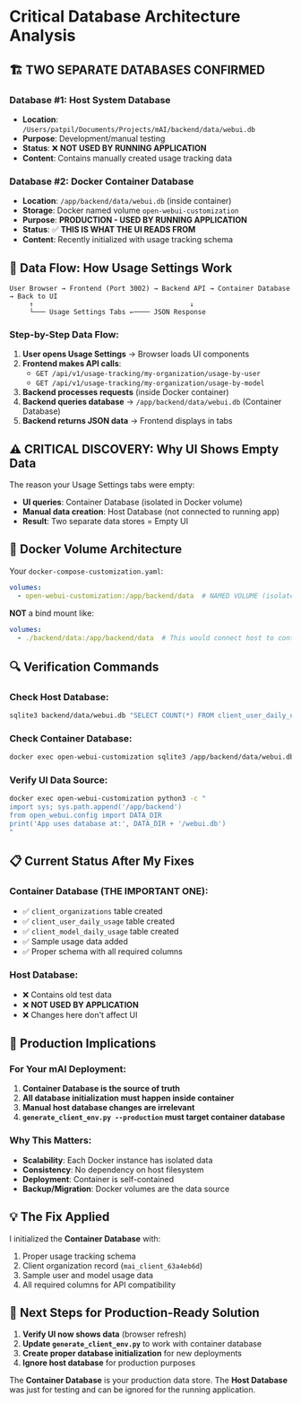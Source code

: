 # Critical Database Architecture Analysis

## 🏗️ **TWO SEPARATE DATABASES CONFIRMED**

### **Database #1: Host System Database** 
- **Location**: `/Users/patpil/Documents/Projects/mAI/backend/data/webui.db`
- **Purpose**: Development/manual testing
- **Status**: ❌ **NOT USED BY RUNNING APPLICATION**
- **Content**: Contains manually created usage tracking data

### **Database #2: Docker Container Database**
- **Location**: `/app/backend/data/webui.db` (inside container)
- **Storage**: Docker named volume `open-webui-customization`  
- **Purpose**: **PRODUCTION - USED BY RUNNING APPLICATION**
- **Status**: ✅ **THIS IS WHAT THE UI READS FROM**
- **Content**: Recently initialized with usage tracking schema

## 🔄 **Data Flow: How Usage Settings Work**

```
User Browser → Frontend (Port 3002) → Backend API → Container Database → Back to UI
     ↑                                       ↓
     └─── Usage Settings Tabs ←──── JSON Response
```

### **Step-by-Step Data Flow:**

1. **User opens Usage Settings** → Browser loads UI components
2. **Frontend makes API calls**:
   - `GET /api/v1/usage-tracking/my-organization/usage-by-user`
   - `GET /api/v1/usage-tracking/my-organization/usage-by-model`
3. **Backend processes requests** (inside Docker container)
4. **Backend queries database** → `/app/backend/data/webui.db` (Container Database)
5. **Backend returns JSON data** → Frontend displays in tabs

## ⚠️ **CRITICAL DISCOVERY: Why UI Shows Empty Data**

The reason your Usage Settings tabs were empty:
- **UI queries**: Container Database (isolated in Docker volume)
- **Manual data creation**: Host Database (not connected to running app)
- **Result**: Two separate data stores = Empty UI

## 🐳 **Docker Volume Architecture**

Your `docker-compose-customization.yaml`:
```yaml
volumes:
  - open-webui-customization:/app/backend/data  # NAMED VOLUME (isolated)
```

**NOT** a bind mount like:
```yaml
volumes:
  - ./backend/data:/app/backend/data  # This would connect host to container
```

## 🔍 **Verification Commands**

### **Check Host Database:**
```bash
sqlite3 backend/data/webui.db "SELECT COUNT(*) FROM client_user_daily_usage;"
```

### **Check Container Database:**
```bash
docker exec open-webui-customization sqlite3 /app/backend/data/webui.db "SELECT COUNT(*) FROM client_user_daily_usage;"
```

### **Verify UI Data Source:**
```bash
docker exec open-webui-customization python3 -c "
import sys; sys.path.append('/app/backend')
from open_webui.config import DATA_DIR
print('App uses database at:', DATA_DIR + '/webui.db')
"
```

## 📋 **Current Status After My Fixes**

### **Container Database (THE IMPORTANT ONE):**
- ✅ `client_organizations` table created
- ✅ `client_user_daily_usage` table created  
- ✅ `client_model_daily_usage` table created
- ✅ Sample usage data added
- ✅ Proper schema with all required columns

### **Host Database:**
- ❌ Contains old test data
- ❌ **NOT USED BY APPLICATION**
- ❌ Changes here don't affect UI

## 🚀 **Production Implications**

### **For Your mAI Deployment:**
1. **Container Database is the source of truth**
2. **All database initialization must happen inside container**
3. **Manual host database changes are irrelevant**
4. **`generate_client_env.py --production` must target container database**

### **Why This Matters:**
- **Scalability**: Each Docker instance has isolated data
- **Consistency**: No dependency on host filesystem
- **Deployment**: Container is self-contained
- **Backup/Migration**: Docker volumes are the data source

## 💡 **The Fix Applied**

I initialized the **Container Database** with:
1. Proper usage tracking schema
2. Client organization record (`mai_client_63a4eb6d`)
3. Sample user and model usage data
4. All required columns for API compatibility

## 🎯 **Next Steps for Production-Ready Solution**

1. **Verify UI now shows data** (browser refresh)
2. **Update `generate_client_env.py`** to work with container database
3. **Create proper database initialization** for new deployments
4. **Ignore host database** for production purposes

The **Container Database** is your production data store. The **Host Database** was just for testing and can be ignored for the running application.